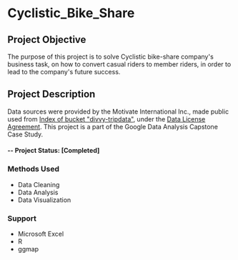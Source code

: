 # Cyclistic_Bike_Share

## Project Objective
The purpose of this project is to solve Cyclistic bike-share company's business task, on how to convert casual riders to member riders, in order to lead to the company's future success. 

## Project Description
Data sources were provided by the Motivate International Inc., made public used from [Index of bucket "divvy-tripdata"](https://divvy-tripdata.s3.amazonaws.com/index.html), under the [Data License Agreement](https://ride.divvybikes.com/data-license-agreement).
This project is a part of the Google Data Analysis Capstone Case Study.

#### -- Project Status: [Completed]

### Methods Used
* Data Cleaning
* Data Analysis
* Data Visualization

### Support
* Microsoft Excel
* R
* ggmap
